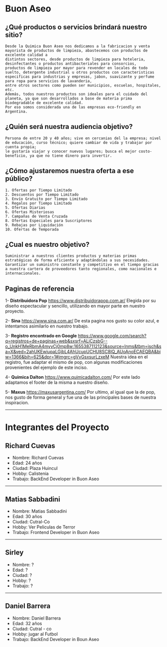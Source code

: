 # **Buon Aseo**

## ¿Qué productos o servicios brindará nuestro sitio? 
~~~
Desde la Quimica Buon Aseo nos dedicamos a la fabricacion y venta mayorista de productos de limpieza, abastecemos con productos de excelente calidad a 
distintos sectores, desde productos de limpieza para hoteleria, desinfectantes o productos antibacteriales para consorcios, 
productos de limpieza por mayor para revender en locales de todo suelto, detergente industrial u otros productos con caracteristicas 
especificas para industrias y empresas, jabon, suavizante y perfume para ropa para servicios de lavanderia, 
entre otros sectores como pueden ser municipios, escuelas, hospitales, etc.
Además, todos nuestros productos son ideales para el cuidado del planeta, ya que son desarrollados a base de materia prima biodegradable de excelente calidad. 
Por eso somos considerada una de las empresas eco-friendly en Argentina.
~~~
 
## ¿Quién será nuestra audiencia objetivo? 
~~~
Persona de entre 20 y 40 años; vive en cercanias del la empresa; nivel de educación, curso técnico; quiere cambiar de vida y trabajar por cuenta propia; 
le gustaría viajar y conocer nuevos lugares; busca el mejor costo-beneficio, ya que no tiene dinero para invertir.
~~~
## ¿Cómo ajustaremos nuestra oferta a ese público?
~~~
1. Ofertas por Tiempo Limitado
2. Descuentos por Tiempo Limitado
3. Envío Gratuito por Tiempo Limitado
4. Regalos por Tiempo Limitado
5. Ofertas Diarias
6. Ofertas Misteriosas
7. Campañas de Venta Cruzada
8. Ofertas Especiales para Suscriptores
9. Rebajas por Liquidación
10. Ofertas de Temporada

~~~

## ¿Cual es nuestro objetivo?
~~~
Suministrar a nuestros clientes productos y materias primas estratégicas de forma eficiente y adaptándolas a sus necesidades.
Garantizar un suministro constante y competitivo en el tiempo gracias a nuestra cartera de proveedores tanto regionales, como nacionales e internacionales.
~~~

## Paginas de referencia

1- **Distribuidora Pop** https://www.distribuidorapop.com.ar/
	Elegida por su diseño espectacular y sencillo, utilizando en mayor parte en nuestro proyecto.

2- **Sina** https://www.sina.com.ar/
	De esta pagina nos gusto su color azul, e intentamos asimilarlo en nuestro trabajo.

3- **Registro encontrado en Google**  https://www.google.com/search?q=registros+de+paginas+web&sxsrf=ALiCzsbG--o_UnkH1MeRbmA4myyCj0mp8w:1655387112123&source=lnms&tbm=isch&sa=X&ved=2ahUKEwiupaLGjbL4AhUcupUCHU8SC8IQ_AUoAnoECAEQBA&biw=1366&bih=625&dpr=1#imgrc=gVvGsxsurLzxeM
	Nuestra idea en el registro, fue adaptar el mismo de pop, con algunas modificaciones provenientes del ejemplo de este inciso.

4- **Quimica Dalton** https://www.quimicadalton.com/
	Por este lado adaptamos el footer de la misma a nuestro diseño.

5- **Maxus** https://maxusargentina.com/
	Por ultimo, al igual que la de pop, nos gusto de forma general y fue una de las principales bases de nuestra inspiracion.

***
# Integrantes del Proyecto

## Richard Cuevas

- Nombre: Richard Cuevas
- Edad: 24 años
- Ciudad: Plaza Huincul
- Hobby: Calistenia
- Trabajo: BackEnd Developer in Buon Aseo
***

## Matias Sabbadini

- Nombre: Matias Sabbadini
- Edad: 30 años
- Ciudad: Cutral-Co
- Hobby: Ver Peliculas de Terror
- Trabajo: Frontend Developer in Buon Aseo
***
## Sirley

- Nombre: ?
- Edad: ?
- Ciudad: ?
- Hobby: ?
- Trabajo: ?
***
## Daniel Barrera

- Nombre: Daniel Barrera
- Edad: 32 años
- Ciudad: Cutral - co
- Hobby: jugar al Futbol
- Trabajo: BackEnd Developer in Boun Aseo 